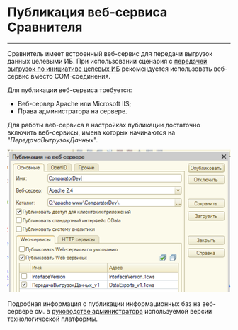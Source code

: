 # Публикация веб-сервиса Сравнителя
---
Сравнитель имеет встроенный веб-сервис для передачи выгрузок данных целевыми ИБ. При использовании сценария с [передачей выгрузок по инициативе целевых ИБ](to-comparator.md) рекомендуется использовать веб-сервис вместо COM-соединения.

Для публикации веб-сервиса требуется:

- Веб-сервер Apache или Microsoft IIS;
- Права администратора на сервере.

Для работы веб-сервиса в настройках публикации достаточно включить веб-сервисы, имена которых начинаются на "*ПередачаВыгрузокДанных*".

![Пример настроек публикации](web-service-install_img/example.png)

Подробная информация о публикации информационных баз на веб-сервере см. в [руководстве администратора](https://its.1c.ru/section/dev/doc_dev) используемой версии технологической платформы.